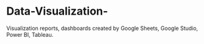 # Data-Visualization-
Visualization reports, dashboards created by Google Sheets, Google Studio, Power BI, Tableau.

